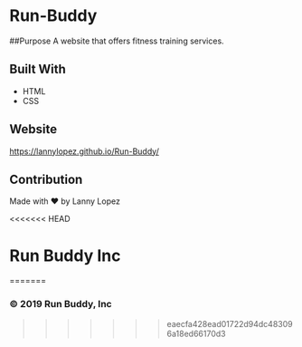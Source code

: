 # Run-Buddy

##Purpose
A website that offers fitness training services.

## Built With
* HTML
* CSS

## Website
https://lannylopez.github.io/Run-Buddy/

## Contribution
Made with ❤️ by Lanny Lopez

<<<<<<< HEAD
# Run Buddy Inc
=======
### ©️ 2019 Run Buddy, Inc
>>>>>>> eaecfa428ead01722d94dc483096a18ed66170d3
